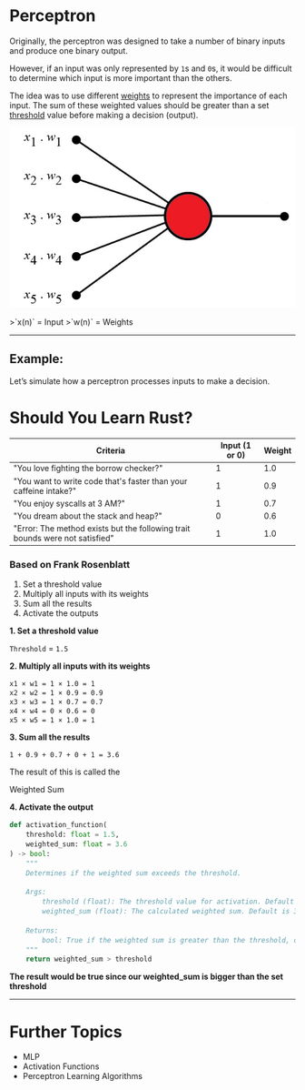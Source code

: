 # Perceptron

Originally, the perceptron was designed to take a number of binary inputs and produce one binary output.

However, if an input was only represented by `1`s and `0`s, it would be difficult to determine which input is more important than the others.

The idea was to use different <u>weights</u> to represent the importance of each input. The sum of these weighted values should be greater than a set <u>threshold</u> value before making a decision (output).

<p align="center">
  <img src="./_attachments/perceptron.jpg" alt="perceptron" />
</p>
>`x(n)` = Input
>`w(n)` = Weights

---

## Example:

Let’s simulate how a perceptron processes inputs to make a decision.

# Should You Learn Rust?

| Criteria                                                                     | Input (1 or 0) | Weight |
| ---------------------------------------------------------------------------- | -------------- | ------ |
| "You love fighting the borrow checker?"                                      | 1              | 1.0    |
| "You want to write code that's faster than your caffeine intake?"            | 1              | 0.9    |
| "You enjoy syscalls at 3 AM?"                                                | 1              | 0.7    |
| "You dream about the stack and heap?"                                        | 0              | 0.6    |
| "Error: The method exists but the following trait bounds were not satisfied" | 1              | 1.0    |

### Based on Frank Rosenblatt

1. Set a threshold value
2. Multiply all inputs with its weights
3. Sum all the results
4. Activate the outputs

**1. Set a threshold value**

`Threshold` = `1.5`

**2. Multiply all inputs with its weights**

```plaintext
x1 × w1 = 1 × 1.0 = 1
x2 × w2 = 1 × 0.9 = 0.9
x3 × w3 = 1 × 0.7 = 0.7
x4 × w4 = 0 × 0.6 = 0
x5 × w5 = 1 × 1.0 = 1
```

**3. Sum all the results**

```plaintext
1 + 0.9 + 0.7 + 0 + 1 = 3.6
```

The result of this is called the <p>Weighted Sum</p>

**4. Activate the output**

```python
def activation_function(
    threshold: float = 1.5,
    weighted_sum: float = 3.6
) -> bool:
    """
    Determines if the weighted sum exceeds the threshold.

    Args:
        threshold (float): The threshold value for activation. Default is 1.5.
        weighted_sum (float): The calculated weighted sum. Default is 3.6.

    Returns:
        bool: True if the weighted sum is greater than the threshold, otherwise False.
    """
    return weighted_sum > threshold
```

**The result would be true since our weighted_sum is bigger than the set threshold**

---

# Further Topics

- MLP
- Activation Functions
- Perceptron Learning Algorithms
